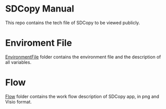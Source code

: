 # SDCopy Manual

This repo contains the tech file of SDCopy to be viewed publicly.

# Enviroment File
[EnvironmentFile](EnvironmentFile) folder contains the environment file and the description of all variables.

# Flow
[Flow](Flow) folder contains the work flow description of SDCopy app, in png and Visio format.
